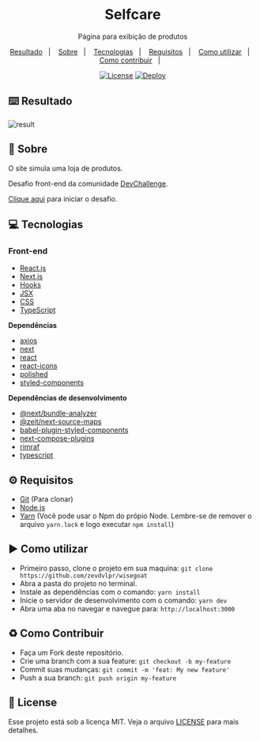 <div align="center">    
  <h1>Selfcare</h1>
  <p>Página para exibição de produtos
</p>
  <p>
    <a href="#keyboard-resultado">Resultado</a>&nbsp;&nbsp;&nbsp;|&nbsp;&nbsp;&nbsp;
    <a href="#page_with_curl-sobre">Sobre</a>&nbsp;&nbsp;&nbsp;|&nbsp;&nbsp;&nbsp;
    <a href="#computer-tecnologias">Tecnologias</a>&nbsp;&nbsp;&nbsp;|&nbsp;&nbsp;&nbsp;
    <a href="#gear-requisitos">Requisitos</a>&nbsp;&nbsp;&nbsp;|&nbsp;&nbsp;&nbsp;
    <a href="#arrow_forward-como-cutilizar">Como utilizar</a>&nbsp;&nbsp;&nbsp;|&nbsp;&nbsp;&nbsp;
    <a href="#recycle-como-contribuir">Como contribuir</a>&nbsp;&nbsp;&nbsp;|&nbsp;&nbsp;&nbsp;
  </p>
    <a href="https://github.com/zevdvlpr/selfcare/blob/master/LICENSE"><img src="https://img.shields.io/github/license/zevdvlpr/selfcare?color=0080ff&label=License&style=flat-square" alt="License"></a>
    <a href="https://selfcare-zevdvlpr.vercel.app"><img src="https://img.shields.io/badge/Deploy-View%20Site-0080ff?style=flat-square" alt="Deploy"></a>    
  </a>
</div>

## :keyboard: Resultado

<img src="https://github.com/zevdvlpr/selfcare/blob/master/public/result.gif" alt="result" />

## :page_with_curl: Sobre

O site simula uma loja de produtos.

Desafio front-end da comunidade [DevChallenge](https://discord.gg/yvYXhGj).

[Clique aqui](https://www.devchallenge.com.br/detail/5f14fad2130a5d78f89d9642) para iniciar o desafio.

## :computer: Tecnologias

### Front-end

- [React.js](https://pt-br.reactjs.org/)
- [Next.js](https://nextjs.org/)
- [Hooks](https://pt-br.reactjs.org/docs/hooks-intro.html)
- [JSX](https://pt-br.reactjs.org/docs/introducing-jsx.html)
- [CSS](https://developer.mozilla.org/pt-BR/docs/Web/CSS)
- [TypeScript](https://www.typescriptlang.org)

**Dependências**

- [axios](https://github.com/axios/axios)
- [next](https://github.com/vercel/next.js)
- [react](https://github.com/facebook/react)
- [react-icons](https://github.com/react-icons/react-icons)
- [polished](https://github.com/styled-components/polished)
- [styled-components](https://github.com/styled-components/styled-components)

**Dependências de desenvolvimento**

- [@next/bundle-analyzer](https://github.com/vercel/next.js/tree/canary/packages/next-bundle-analyzer)
- [@zeit/next-source-maps](https://github.com/vercel/next-plugins/tree/master/packages/next-source-maps)
- [babel-plugin-styled-components](https://github.com/styled-components/babel-plugin-styled-components)
- [next-compose-plugins](https://github.com/cyrilwanner/next-compose-plugins)
- [rimraf](https://github.com/isaacs/rimraf)
- [typescript](https://github.com/microsoft/TypeScript)

## :gear: Requisitos

- [Git](https://git-scm.com/) (Para clonar)
- [Node.js](https://node.js.org/)
- [Yarn](https://yarnpkg.com/) (Você pode usar o Npm do própio Node. Lembre-se de remover o arquivo `yarn.lock` e logo executar `npm install`)

## :arrow_forward: Como utilizar

- Primeiro passo, clone o projeto em sua maquina: `git clone https://github.com/zevdvlpr/wisegoat`
- Abra a pasta do projeto no terminal.
- Instale as dependências com o comando: `yarn install`
- Inicie o servidor de desenvolvimento com o comando: `yarn dev`
- Abra uma aba no navegar e navegue para: `http://localhost:3000`

## :recycle: Como Contribuir

- Faça um Fork deste repositório.
- Crie uma branch com a sua feature: `git checkout -b my-feature`
- Commit suas mudanças: `git commit -m 'feat: My new feature'`
- Push a sua branch: `git push origin my-feature`

## :customs: License

Esse projeto está sob a licença MIT. Veja o arquivo [LICENSE](https://github.com/zevdvlpr/selfcare/tree/master/LICENSE) para mais detalhes.
